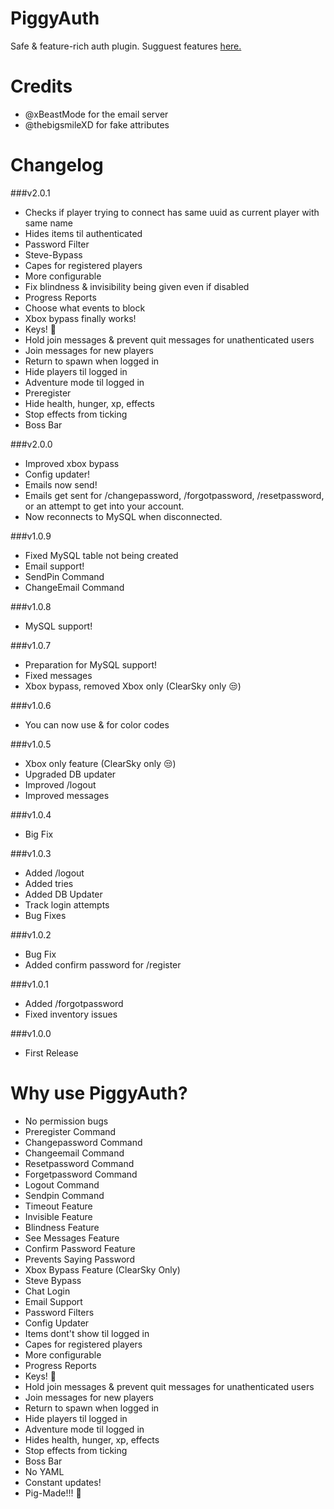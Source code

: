 # PiggyAuth
Safe & feature-rich auth plugin. Sugguest features [here.](https://github.com/MCPEPIG/PiggyAuth/issues/10)

# Credits
* @xBeastMode for the email server
* @thebigsmileXD for fake attributes


# Changelog

###v2.0.1
* Checks if player trying to connect has same uuid as current player with same name
* Hides items til authenticated
* Password Filter
* Steve-Bypass
* Capes for registered players
* More configurable
* Fix blindness & invisibility being given even if disabled
* Progress Reports
* Choose what events to block
* Xbox bypass finally works!
* Keys! :key:
* Hold join messages & prevent quit messages for unathenticated users
* Join messages for new players
* Return to spawn when logged in
* Hide players til logged in
* Adventure mode til logged in
* Preregister
* Hide health, hunger, xp, effects
* Stop effects from ticking
* Boss Bar

###v2.0.0
* Improved xbox bypass
* Config updater!
* Emails now send! 
* Emails get sent for /changepassword, /forgotpassword, /resetpassword, or an attempt to get into your account.
* Now reconnects to MySQL when disconnected.

###v1.0.9
* Fixed MySQL table not being created
* Email support! 
* SendPin Command 
* ChangeEmail Command

###v1.0.8
* MySQL support!

###v1.0.7
* Preparation for MySQL support!
* Fixed messages
* Xbox bypass, removed Xbox only (ClearSky only :unamused:)

###v1.0.6
* You can now use & for color codes

###v1.0.5
* Xbox only feature (ClearSky only :unamused:)
* Upgraded DB updater
* Improved /logout
* Improved messages

###v1.0.4
* Big Fix

###v1.0.3
* Added /logout
* Added tries
* Added DB Updater
* Track login attempts
* Bug Fixes

###v1.0.2
* Bug Fix
* Added confirm password for /register

###v1.0.1
* Added /forgotpassword
* Fixed inventory issues

###v1.0.0
* First Release

# Why use PiggyAuth?
* No permission bugs
* Preregister Command
* Changepassword Command
* Changeemail Command
* Resetpassword Command
* Forgetpassword Command
* Logout Command
* Sendpin Command
* Timeout Feature
* Invisible Feature
* Blindness Feature
* See Messages Feature
* Confirm Password Feature 
* Prevents Saying Password
* Xbox Bypass Feature (ClearSky Only)
* Steve Bypass
* Chat Login
* Email Support
* Password Filters
* Config Updater
* Items dont't show til logged in
* Capes for registered players
* More configurable
* Progress Reports
* Keys! :key:
* Hold join messages & prevent quit messages for unathenticated users
* Join messages for new players
* Return to spawn when logged in
* Hide players til logged in
* Adventure mode til logged in
* Hides health, hunger, xp, effects
* Stop effects from ticking
* Boss Bar
* No YAML
* Constant updates!
* Pig-Made!!! :pig:
